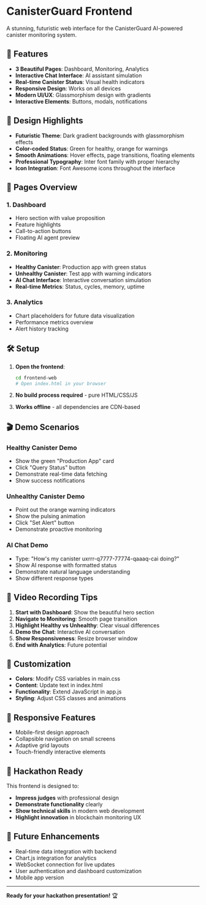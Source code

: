 # CanisterGuard Frontend

A stunning, futuristic web interface for the CanisterGuard AI-powered canister monitoring system.

## 🚀 Features

- **3 Beautiful Pages**: Dashboard, Monitoring, Analytics
- **Interactive Chat Interface**: AI assistant simulation
- **Real-time Canister Status**: Visual health indicators
- **Responsive Design**: Works on all devices
- **Modern UI/UX**: Glassmorphism design with gradients
- **Interactive Elements**: Buttons, modals, notifications

## 🎨 Design Highlights

- **Futuristic Theme**: Dark gradient backgrounds with glassmorphism effects
- **Color-coded Status**: Green for healthy, orange for warnings
- **Smooth Animations**: Hover effects, page transitions, floating elements
- **Professional Typography**: Inter font family with proper hierarchy
- **Icon Integration**: Font Awesome icons throughout the interface

## 📱 Pages Overview

### 1. Dashboard
- Hero section with value proposition
- Feature highlights
- Call-to-action buttons
- Floating AI agent preview

### 2. Monitoring
- **Healthy Canister**: Production app with green status
- **Unhealthy Canister**: Test app with warning indicators
- **AI Chat Interface**: Interactive conversation simulation
- **Real-time Metrics**: Status, cycles, memory, uptime

### 3. Analytics
- Chart placeholders for future data visualization
- Performance metrics overview
- Alert history tracking

## 🛠️ Setup

1. **Open the frontend**:
   ```bash
   cd frontend-web
   # Open index.html in your browser
   ```

2. **No build process required** - pure HTML/CSS/JS

3. **Works offline** - all dependencies are CDN-based

## 🎬 Demo Scenarios

### Healthy Canister Demo
- Show the green "Production App" card
- Click "Query Status" button
- Demonstrate real-time data fetching
- Show success notifications

### Unhealthy Canister Demo
- Point out the orange warning indicators
- Show the pulsing animation
- Click "Set Alert" button
- Demonstrate proactive monitoring

### AI Chat Demo
- Type: "How's my canister uxrrr-q7777-77774-qaaaq-cai doing?"
- Show AI response with formatted status
- Demonstrate natural language understanding
- Show different response types

## 🎥 Video Recording Tips

1. **Start with Dashboard**: Show the beautiful hero section
2. **Navigate to Monitoring**: Smooth page transition
3. **Highlight Healthy vs Unhealthy**: Clear visual differences
4. **Demo the Chat**: Interactive AI conversation
5. **Show Responsiveness**: Resize browser window
6. **End with Analytics**: Future potential

## 🔧 Customization

- **Colors**: Modify CSS variables in main.css
- **Content**: Update text in index.html
- **Functionality**: Extend JavaScript in app.js
- **Styling**: Adjust CSS classes and animations

## 📱 Responsive Features

- Mobile-first design approach
- Collapsible navigation on small screens
- Adaptive grid layouts
- Touch-friendly interactive elements

## 🎯 Hackathon Ready

This frontend is designed to:
- **Impress judges** with professional design
- **Demonstrate functionality** clearly
- **Show technical skills** in modern web development
- **Highlight innovation** in blockchain monitoring UX

## 🚀 Future Enhancements

- Real-time data integration with backend
- Chart.js integration for analytics
- WebSocket connection for live updates
- User authentication and dashboard customization
- Mobile app version

---

**Ready for your hackathon presentation!** 🏆
